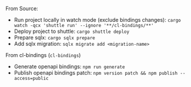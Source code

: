 From Source:
- Run project locally in watch mode (exclude bindings changes): `cargo watch -qcx 'shuttle run' --ignore '**/cl-bindings/**'`
- Deploy project to shuttle: `cargo shuttle deploy`
- Prepare sqlx: `cargo sqlx prepare`
- Add sqlx migration: `sqlx migrate add <migration-name>`

From cl-bindings (`cl-bindings`)
- Generate openapi bindings: `npm run generate`
- Publish openapi bindings patch: `npm version patch && npm publish --access=public`

